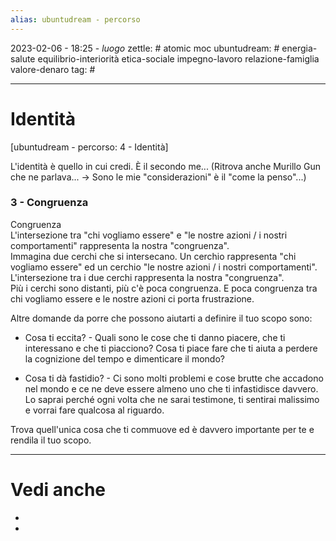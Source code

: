 ```yaml
---
alias: ubuntudream - percorso
---
```

2023-02-06 - 18:25 - *luogo*
zettle: # atomic moc
ubuntudream: # energia-salute equilibrio-interiorità etica-sociale impegno-lavoro relazione-famiglia valore-denaro 
tag: #

---
# Identità
[ubuntudream - percorso: 4 - Identità]

L'identità è quello in cui credi. È il secondo me...
(Ritrova anche Murillo Gun che ne parlava... -> Sono le mie "considerazioni" è il "come la penso"...)


### 3 - Congruenza

Congruenza  
L'intersezione tra "chi vogliamo essere" e "le nostre azioni / i nostri comportamenti" rappresenta la nostra "congruenza".  
Immagina due cerchi che si intersecano. Un cerchio rappresenta "chi vogliamo essere" ed un cerchio "le nostre azioni / i nostri comportamenti". L'intersezione tra i due cerchi rappresenta la nostra "congruenza".  
Più i cerchi sono distanti, più c'è poca congruenza. E poca congruenza tra chi vogliamo essere e le nostre azioni ci porta frustrazione. 

  

Altre domande da porre che possono aiutarti a definire il tuo scopo sono:

- Cosa ti eccita? - Quali sono le cose che ti danno piacere, che ti interessano e che ti piacciono? Cosa ti piace fare che ti aiuta a perdere la cognizione del tempo e dimenticare il mondo?

- Cosa ti dà fastidio? - Ci sono molti problemi e cose brutte che accadono nel mondo e ce ne deve essere almeno uno che ti infastidisce davvero. Lo saprai perché ogni volta che ne sarai testimone, ti sentirai malissimo e vorrai fare qualcosa al riguardo.

Trova quell'unica cosa che ti commuove ed è davvero importante per te e rendila il tuo scopo.



---
# Vedi anche
- 
- 